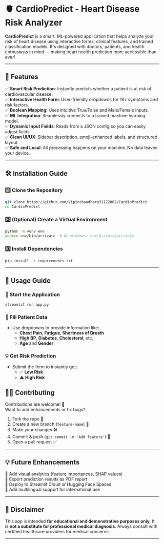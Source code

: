 # 🫀 CardioPredict - Heart Disease Risk Analyzer

**CardioPredict** is a smart, ML-powered application that helps analyze your risk of heart disease using interactive forms, clinical features, and trained classification models. It's designed with doctors, patients, and health enthusiasts in mind — making heart health prediction more accessible than ever!

---

## 🚀 Features

✅ **Smart Risk Prediction**: Instantly predicts whether a patient is at risk of cardiovascular disease.  
✅ **Interactive Health Form**: User-friendly dropdowns for 18+ symptoms and risk factors.  
✅ **Boolean Mapping**: Uses intuitive True/False and Male/Female inputs.  
✅ **ML Integration**: Seamlessly connects to a trained machine learning model.  
✅ **Dynamic Input Fields**: Reads from a JSON config so you can easily adjust fields.  
✅ **Clean UI/UX**: Sidebar description, emoji-enhanced labels, and structured layout.  
✅ **Safe and Local**: All processing happens on your machine. No data leaves your device.  

---

## 🛠️ Installation Guide

### 1️⃣ Clone the Repository
```bash
git clone https://github.com/Vipinchaudhary31122002/CardioPredict
cd CardioPredict
```

### 2️⃣ (Optional) Create a Virtual Environment
```bash
python -m venv env
source env/bin/activate  # On Windows: env\Scripts\activate
```

### 3️⃣ Install Dependencies
```bash
pip install -r requirements.txt
```

---

## 🎯 Usage Guide

### 🏁 Start the Application
```bash
streamlit run app.py
```

### 📝 Fill Patient Data
- Use dropdowns to provide information like:
  - **Chest Pain**, **Fatigue**, **Shortness of Breath**
  - **High BP**, **Diabetes**, **Cholesterol**, etc.
  - **Age** and **Gender**
  
### 💡 Get Risk Prediction
- Submit the form to instantly get:
  - ✅ **Low Risk**
  - ⚠️ **High Risk**


## 👨‍💻 Contributing

Contributions are welcome! 🎉  
Want to add enhancements or fix bugs?

1. Fork the repo 🍴  
2. Create a new branch (`feature-name`) 🌱  
3. Make your changes 🛠️  
4. Commit & push (`git commit -m 'Add feature'`) 📌  
5. Open a pull request ✅  

---

## 💡 Future Enhancements

🔹 Add visual analytics (feature importances, SHAP values)  
🔹 Export prediction results as PDF report  
🔹 Deploy to Streamlit Cloud or Hugging Face Spaces  
🔹 Add multilingual support for international use  

---

## 📌 Disclaimer

This app is intended **for educational and demonstrative purposes only**. It is **not a substitute for professional medical diagnosis**. Always consult with certified healthcare providers for medical concerns.

---